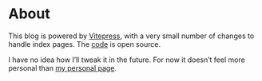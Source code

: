 # About

This blog is powered by [Vitepress](https://vitepress.dev/), with a very small number of changes to handle index pages. The [code](https://github.com/meduzen/blog) is open source.

I have no idea how I’ll tweak it in the future. For now it doesn’t feel more personal than [my personal page](https://mehdi.cc).
